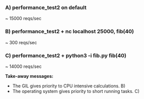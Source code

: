 
### A) performance_test2 on default
~ 15000 reqs/sec

### B) performance_test2 + nc localhost 25000, fib(40)
~ 300 reqs/sec

### C) performance_test2 + python3 -i fib.py fib(40) 
~ 14000 reqs/sec

**Take-away messages:**
- The GIL gives priority to CPU intensive calculations. B)
- The operating system gives priority to short running tasks. C)
